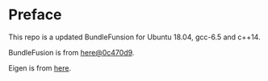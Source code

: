 # Preface

This repo is a updated BundleFunsion for Ubuntu 18.04, gcc-6.5 and c++14.

BundleFusion is from [here@0c470d9](https://github.com/FangGet/BundleFusion_Ubuntu_Pangolin).

Eigen is from [here](https://gitlab.com/libeigen/eigen/-/archive/3.1.0/eigen-3.1.0.tar.gz).
